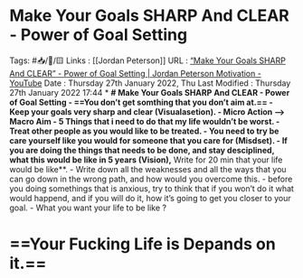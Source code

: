 # Make Your Goals SHARP And CLEAR - Power of Goal Setting

Tags: #📥/🎥/🟨 Links : [[Jordan Peterson]] URL : [“Make Your Goals SHARP And CLEAR” - Power of Goal Setting | Jordan Peterson Motivation - YouTube](https://www.youtube.com/watch?v=__beOdwZ2pU&list=PLXjJOOpzQ8BDgtk13Z8lMENIgI-j7m1wo&index=1&ab_channel=SUCCESSCHASERS) Date : Thursday 27th January 2022, Thu Last Modified : Thursday 27th January 2022 17:44 * **# Make Your Goals SHARP And CLEAR - Power of Goal Setting - ==You don’t get somthing that you don’t aim at.== - Keep your goals very sharp and clear (Visualasetion). - Micro Action –> Macro Aim - 5 Things that i need to do that my life wouldn’t be worst. - Treat other people as you would like to be treated. - You need to try be care yourself like you would for someone that you care for (Misdset). - If you are doing the things that needs to be done, and stay desciplined, what this would be like in 5 years (Vision),** Write for 20 min that your life would be like**. - Write down all the weaknesses and all the ways that you can go down in the wrong path, and how would you overcome this. - before you doing somethings that is anxious, try to think that if you won’t do it what would happend, and if you will do it, how it’s going to get you closer to your goal. - What you want your life to be like ?

# ==Your Fucking Life is Depands on it.==